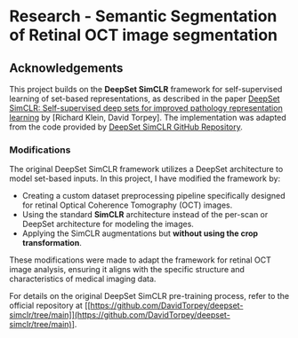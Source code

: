# Research - Semantic Segmentation of Retinal OCT image segmentation

## Acknowledgements

This project builds on the **DeepSet SimCLR** framework for self-supervised learning of set-based representations, as described in the paper [DeepSet SimCLR: Self-supervised deep sets for improved pathology representation learning]([https://arxiv.org/abs/2002.05709](https://arxiv.org/abs/2402.15598)) by [Richard Klein, David Torpey]. The implementation was adapted from the code provided by [DeepSet SimCLR GitHub Repository](https://github.com/[link-to-repository]).

### Modifications

The original DeepSet SimCLR framework utilizes a DeepSet architecture to model set-based inputs. In this project, I have modified the framework by:
- Creating a custom dataset preprocessing pipeline specifically designed for retinal Optical Coherence Tomography (OCT) images.
- Using the standard **SimCLR** architecture instead of the per-scan or DeepSet architecture for modeling the images.
- Applying the SimCLR augmentations but **without using the crop transformation**.

These modifications were made to adapt the framework for retinal OCT image analysis, ensuring it aligns with the specific structure and characteristics of medical imaging data.


For details on the original DeepSet SimCLR pre-training process, refer to the official repository at [[https://github.com/DavidTorpey/deepset-simclr/tree/main]](https://github.com/DavidTorpey/deepset-simclr/tree/main)].

